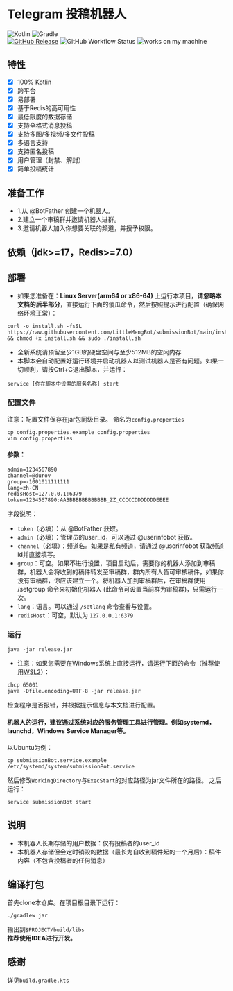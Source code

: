 # Telegram 投稿机器人
![Kotlin](https://img.shields.io/badge/kotlin-a879f6?style=for-the-badge&logo=kotlin&logoColor=orange)
![Gradle](https://img.shields.io/badge/Gradle-02303A?style=for-the-badge&logo=Gradle&logoColor=white)  
[![GitHub Release](https://img.shields.io/github/v/release/LittleMengBot/submissionBot?logo=github)](https://github.com/LittleMengBot/submissionBot/releases)
![GitHub Workflow Status](https://img.shields.io/github/actions/workflow/status/LittleMengBot/submissionBot/release.yml?logo=github)
![works on my machine](https://img.shields.io/badge/works%20on-my%20machine-brightgreen)
## 特性
- [x] 100% Kotlin
- [x] 跨平台
- [x] 易部署
- [x] 基于Redis的高可用性
- [x] 最低限度的数据存储
- [x] 支持全格式消息投稿
- [x] 支持多图/多视频/多文件投稿
- [x] 多语言支持
- [x] 支持匿名投稿
- [x] 用户管理（封禁、解封）
- [x] 简单投稿统计
## 准备工作
- 1.从 @BotFather 创建一个机器人。
- 2.建立一个审稿群并邀请机器人进群。
- 3.邀请机器人加入你想要关联的频道，并授予权限。
## 依赖（jdk>=17，Redis>=7.0）
## 部署
- 如果您准备在：**Linux Server(arm64 or x86-64)** 上运行本项目，**请忽略本文档的后半部分**，直接运行下面的傻瓜命令，然后按照提示进行配置（确保网络环境正常）：
```shell
curl -o install.sh -fsSL https://raw.githubusercontent.com/LittleMengBot/submissionBot/main/install.sh && chmod +x install.sh && sudo ./install.sh
```
- 全新系统请预留至少1GB的硬盘空间与至少512MB的空闲内存 
- 本脚本会自动配置好运行环境并启动机器人以测试机器人是否有问题。如果一切顺利，请按Ctrl+C退出脚本，并运行：
```shell
service [你在脚本中设置的服务名称] start
```
### 配置文件
注意：配置文件保存在jar包同级目录。 命名为```config.properties``` 
```shell
cp config.properties.example config.properties
vim config.properties
```
#### 参数：
```properties
admin=1234567890
channel=@durov
group=-1001011111111
lang=zh-CN
redisHost=127.0.0.1:6379
token=1234567890:AABBBBBBBBBBBBB_ZZ_CCCCCDDDDDDDEEEE
```
字段说明：
- ```token```（必填）：从 @BotFather 获取。
- ```admin```（必填）：管理员的user_id，可以通过 @userinfobot 获取。  
- ```channel```（必填）：频道名。如果是私有频道，请通过 @userinfobot 获取频道id并直接填写。  
- ```group```：可空。如果不进行设置，项目启动后，需要你的机器人添加到审稿群，机器人会将收到的稿件转发至审稿群，群内所有人皆可审核稿件，如果你没有审稿群，你应该建立一个。将机器人加到审稿群后，在审稿群使用 /setgroup 命令来初始化机器人 (此命令可设置当前群为审稿群)，只需运行一次。  
- ```lang```：语言。可以通过 ```/setlang``` 命令查看与设置。
- ```redisHost```：可空，默认为 ```127.0.0.1:6379```  
### 运行
```java -jar release.jar```  
- 注意：如果您需要在Windows系统上直接运行，请运行下面的命令（推荐使用[WSL2](https://learn.microsoft.com/en-us/windows/wsl/install)）：
```
chcp 65001
java -Dfile.encoding=UTF-8 -jar release.jar
```
检查程序是否报错，并根据提示信息与本文档进行配置。
#### 机器人的运行，建议通过系统对应的服务管理工具进行管理。例如systemd，launchd，Windows Service Manager等。  
以Ubuntu为例：
```shell
cp submissionBot.service.example /etc/systemd/system/submissionBot.service
```
然后修改```WorkingDirectory```与```ExecStart```的对应路径为jar文件所在的路径。
之后运行：
```shell
service submissionBot start
```
## 说明
- 本机器人长期存储的用户数据：仅有投稿者的user_id
- 本机器人存储但会定时销毁的数据（最长为自收到稿件起的一个月后）：稿件内容（不包含投稿者的任何消息）
## 编译打包
首先clone本仓库。在项目根目录下运行：  
```shell
./gradlew jar
```  
输出到```$PROJECT/build/libs```  
**推荐使用IDEA进行开发。**   
## 感谢  
详见```build.gradle.kts```
